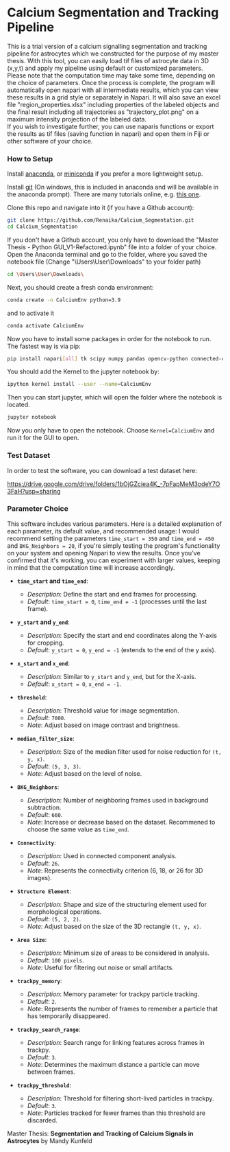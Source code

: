 # Calcium Segmentation and Tracking Pipeline

This is a trial version of a calcium signalling segmentation and tracking pipeline for astrocytes which we constructed for the purpose of my master thesis. 
With this tool, you can easily load tif files of astrocyte data in 3D (x,y,t) and apply my pipeline using default or customized parameters.
Please note that the computation time may take some time, depending on the choice of parameters. 
Once the process is complete, the program will automatically open napari with all intermediate results, 
which you can view these results in a grid style or separately in Napari. 
It will also save an excel file "region_properties.xlsx" including properties of the labeled objects and 
the final result including all trajectories as "trajectory_plot.png" on a maximum intensity projection of the labeled data.  
If you wish to investigate further, you can use naparis functions or export the results as tif files (saving function in napari) and open them in Fiji or other software of your choice.

### How to Setup
Install [anaconda](https://docs.anaconda.com/anaconda/install/index.html),
or [miniconda](https://docs.conda.io/en/latest/miniconda.html) if you prefer a more lightweight setup.

Install [git](https://git-scm.com/book/en/v2/Getting-Started-Installing-Git)
(On windows, this is included in anaconda and will be available in the anaconda prompt). 
There are many tutorials online, e.g. [this one](https://www.notion.so/zarkom/Introduction-to-Git-ac396a0697704709a12b6a0e545db049).

Clone this repo and navigate into it (if you have a Github account):
```bash
git clone https://github.com/Renaika/Calcium_Segmentation.git
cd Calcium_Segmentation
```
If you don't have a Github account, you only have to download the "Master Thesis - Python GUI_V1-Refactored.ipynb" file into a folder of your choice. 
Open the Anaconda terminal and go to the folder, where you saved the notebook file (Change "\Users\User\Downloads\" to your folder path)
```bash
cd \Users\User\Downloads\
```

Next, you should create a fresh conda environment:
```bash
conda create -n CalciumEnv python=3.9
```

and to activate it
```bash
conda activate CalciumEnv
```

Now you have to install some packages in order for the notebook to run. The fastest way is via pip: 
```bash
pip install napari[all] tk scipy numpy pandas opencv-python connected-components-3d tifffile scikit-learn matplotlib ipywidgets scikit-image notebook openpyxl trackpy ipykernel
```

You should add the Kernel to the jupyter notebook by: 
```bash
ipython kernel install --user --name=CalciumEnv
```

Then you can start jupyter, which will open the folder where the notebook is located. 
```bash
jupyter notebook
```

Now you only have to open the notebook. Choose `Kernel=CalciumEnv` and run it for the GUI to open. 

### Test Dataset

In order to test the software, you can download a test dataset here: 

https://drive.google.com/drive/folders/1bOjGZciea4K_-7pFapMeM3odeY7O3FaH?usp=sharing

### Parameter Choice

This software includes various parameters. Here is a detailed explanation of each parameter, its default value, and recommended usage:
I would recommend setting the parameters `time_start = 350` and `time_end = 450` and `BKG_Neighbors = 20`,  if you're simply testing the program's functionality on your system and opening Napari to view the results. Once you've confirmed that it's working, you can experiment with larger values, keeping in mind that the computation time will increase accordingly.

- **`time_start` and `time_end`**: 
  - *Description*: Define the start and end frames for processing.
  - *Default*: `time_start = 0`, `time_end = -1` (processes until the last frame).

- **`y_start` and `y_end`**: 
  - *Description*: Specify the start and end coordinates along the Y-axis for cropping.
  - *Default*: `y_start = 0`, `y_end = -1` (extends to the end of the y axis).

- **`x_start` and `x_end`**: 
  - *Description*: Similar to `y_start` and `y_end`, but for the X-axis.
  - *Default*: `x_start = 0`, `x_end = -1`.

- **`threshold`**: 
  - *Description*: Threshold value for image segmentation.
  - *Default*: `7000`. 
  - *Note*: Adjust based on image contrast and brightness.

- **`median_filter_size`**: 
  - *Description*: Size of the median filter used for noise reduction for `(t, y, x)`.
  - *Default*: `(5, 3, 3)`. 
  - *Note*: Adjust based on the level of noise.

- **`BKG_Neighbors`**: 
  - *Description*: Number of neighboring frames used in background subtraction.
  - *Default*: `660`. 
  - *Note*: Increase or decrease based on the dataset. Recommened to choose the same value as `time_end`.

- **`Connectivity`**: 
  - *Description*: Used in connected component analysis.
  - *Default*: `26`. 
  - *Note*: Represents the connectivity criterion (6, 18, or 26 for 3D images).

- **`Structure Element`**: 
  - *Description*: Shape and size of the structuring element used for morphological operations.
  - *Default*: `(5, 2, 2)`.
  - *Note*: Adjust based on the size of the 3D rectangle `(t, y, x)`.

- **`Area Size`**: 
  - *Description*: Minimum size of areas to be considered in analysis.
  - *Default*: `100 pixels`. 
  - *Note*: Useful for filtering out noise or small artifacts.

- **`trackpy_memory`**: 
  - *Description*: Memory parameter for trackpy particle tracking.
  - *Default*: `2`. 
  - *Note*: Represents the number of frames to remember a particle that has temporarily disappeared.

- **`trackpy_search_range`**: 
  - *Description*: Search range for linking features across frames in trackpy.
  - *Default*: `3`. 
  - *Note*: Determines the maximum distance a particle can move between frames.

- **`trackpy_threshold`**: 
  - *Description*: Threshold for filtering short-lived particles in trackpy.
  - *Default*: `3`. 
  - *Note*: Particles tracked for fewer frames than this threshold are discarded.

Master Thesis: **Segmentation and Tracking of Calcium Signals in Astrocytes** by Mandy Kunfeld
